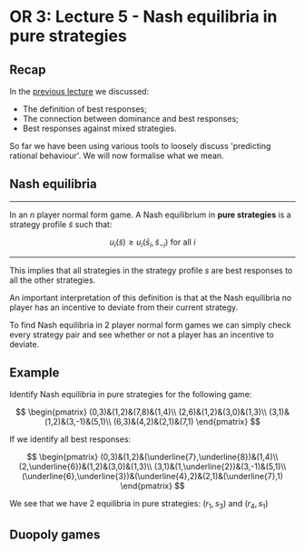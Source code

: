 # OR 3: Lecture 5 - Nash equilibria in pure strategies

## Recap

In the [previous lecture](Lecture_04-Best_RLecture_04-Best_RLecture_04-Best_RLecture_04-Best_Responses.html) we discussed:

- The definition of best responses;
- The connection between dominance and best responses;
- Best responses against mixed strategies.

So far we have been using various tools to loosely discuss 'predicting rational behaviour'. We will now formalise what we mean.

## Nash equilibria

---

In an $n$ player normal form game. A Nash equilibrium in **pure strategies** is a strategy profile $\tilde s$ such that:

$$u_i(\tilde s)\geq u_i(\bar s_i,\tilde s_{-i})\text{ for all }i$$

---

This implies that all strategies in the strategy profile $s$ are best responses to all the other strategies.

An important interpretation of this definition is that at the Nash equilibria no player has an incentive to deviate from their current strategy.

To find Nash equilibria in 2 player normal form games we can simply check every strategy pair and see whether or not a player has an incentive to deviate.

## Example

Identify Nash equilibria in pure strategies for the following game:

$$
\begin{pmatrix}
(0,3)&(1,2)&(7,8)&(1,4)\\
(2,6)&(1,2)&(3,0)&(1,3)\\
(3,1)&(1,2)&(3,-1)&(5,1)\\
(6,3)&(4,2)&(2,1)&(7,1)
\end{pmatrix}
$$

If we identify all best responses:

$$
\begin{pmatrix}
(0,3)&(1,2)&(\underline{7},\underline{8})&(1,4)\\
(2,\underline{6})&(1,2)&(3,0)&(1,3)\\
(3,1)&(1,\underline{2})&(3,-1)&(5,1)\\
(\underline{6},\underline{3})&(\underline{4},2)&(2,1)&(\underline{7},1)
\end{pmatrix}
$$

We see that we have 2 equilibria in pure strategies: $(r_1,s_3)$ and $(r_4,s_1)$

## Duopoly games
